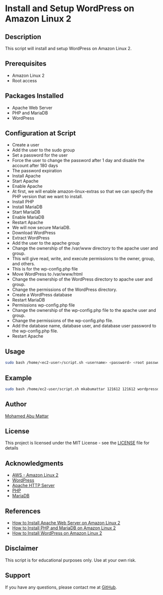 # Install and Setup WordPress on Amazon Linux 2

## Description

This script will install and setup WordPress on Amazon Linux 2.

## Prerequisites

- Amazon Linux 2
- Root access

## Packages Installed

- Apache Web Server
- PHP and MariaDB
- WordPress

## Configuration at Script

- Create a user
- Add the user to the sudo group
- Set a password for the user
- Force the user to change the password after 1 day and disable the account after 180 days
- The password expiration
- Install Apache
- Start Apache
- Enable Apache
- At first, we will enable amazon-linux-extras so that we can specify the PHP version that we want to install.
- Install PHP
- Install MariaDB
- Start MariaDB
- Enable MariaDB
- Restart Apache
- We will now secure MariaDB.
- Download WordPress
- Extract WordPress
- Add the user to the apache group
- Change the ownership of the /var/www directory to the apache user and group.
- This will give read, write, and execute permissions to the owner, group, and others.
- This is for the wp-config.php file
- Move WordPress to /var/www/html
- Change the ownership of the WordPress directory to apache user and group.
- Change the permissions of the WordPress directory.
- Create a WordPress database
- Restart MariaDB
- Permissions wp-config.php file
- Change the ownership of the wp-config.php file to the apache user and group.
- Change the permissions of the wp-config.php file.
- Add the database name, database user, and database user password to the wp-config.php file.
- Restart Apache

## Usage

```bash
sudo bash /home/<ec2-user>/script.sh <username> <password> <root password> <database name> <database user> <database user password>
```

## Example

```bash
sudo bash /home/ec2-user/script.sh mkabumattar 121612 121612 wordpressdb wordpressuser password
```

## Author

[Mohamed Abu Mattar](https://mkabumattar.github.io/)

## License

This project is licensed under the MIT License - see the [LICENSE](LICENSE) file for details

## Acknowledgments

- [AWS - Amazon Linux 2](https://aws.amazon.com/amazon-linux-2/)
- [WordPress](https://wordpress.org/)
- [Apache HTTP Server](https://httpd.apache.org/)
- [PHP](https://www.php.net/)
- [MariaDB](https://mariadb.org/)

## References

- [How to Install Apache Web Server on Amazon Linux 2](https://mkabumattar.vercel.app/blog/post/how-to-install-apache-web-server-on-amazon-linux-2)
- [How to Install PHP and MariaDB on Amazon Linux 2](https://mkabumattar.vercel.app/blog/post/how-to-install-php-and-mariadb-on-amazon-linux-2)
- [How to Install WordPress on Amazon Linux 2](https://mkabumattar.vercel.app/blog/post/how-to-install-wordpress-on-amazon-linux-2)

## Disclaimer

This script is for educational purposes only. Use at your own risk.

## Support

If you have any questions, please contact me at [GitHub](www.github.com/mkabumattar).
